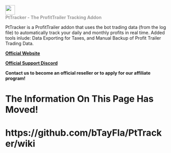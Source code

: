 <a href="http://pttracker.net/"><img src="http://ptTracker.net/PtTrackerLogo.png" style="height:30px;"></a>
<br>
<b><font color="#999">PtTracker - The ProfitTrailer Tracking Addon</font></b>

PtTracker is a ProfitTrailer addon that uses the bot trading data (from the log file) to automatically track your daily and monthly profits in real time. Added tools inlude: Data Exporting for Taxes, and Manual Backup of Profit Trailer Trading Data.

<b><a href="http://pttracker.net/" onclick="window.open(this.href); return false;" onkeypress="window.open(this.href); return false;">Official Website</a></b>

<b><a href="https://discord.gg/Er6UfJm" onclick="window.open(this.href); return false;" onkeypress="window.open(this.href); return false;">Official Support Discord</a></b>

<b>Contact us to become an official reseller or to apply for our affiliate program!</b>

<h1>The Information On This Page Has Moved!</h1>

<h1>https://github.com/bTayFla/PtTracker/wiki</h1>
